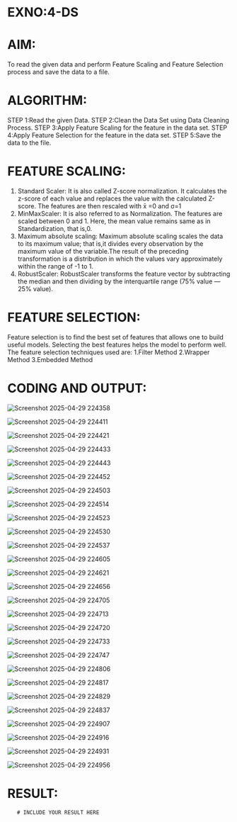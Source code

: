 # EXNO:4-DS
# AIM:
To read the given data and perform Feature Scaling and Feature Selection process and save the
data to a file.

# ALGORITHM:
STEP 1:Read the given Data.
STEP 2:Clean the Data Set using Data Cleaning Process.
STEP 3:Apply Feature Scaling for the feature in the data set.
STEP 4:Apply Feature Selection for the feature in the data set.
STEP 5:Save the data to the file.

# FEATURE SCALING:
1. Standard Scaler: It is also called Z-score normalization. It calculates the z-score of each value and replaces the value with the calculated Z-score. The features are then rescaled with x̄ =0 and σ=1
2. MinMaxScaler: It is also referred to as Normalization. The features are scaled between 0 and 1. Here, the mean value remains same as in Standardization, that is,0.
3. Maximum absolute scaling: Maximum absolute scaling scales the data to its maximum value; that is,it divides every observation by the maximum value of the variable.The result of the preceding transformation is a distribution in which the values vary approximately within the range of -1 to 1.
4. RobustScaler: RobustScaler transforms the feature vector by subtracting the median and then dividing by the interquartile range (75% value — 25% value).

# FEATURE SELECTION:
Feature selection is to find the best set of features that allows one to build useful models. Selecting the best features helps the model to perform well.
The feature selection techniques used are:
1.Filter Method
2.Wrapper Method
3.Embedded Method

# CODING AND OUTPUT:




![Screenshot 2025-04-29 224358](https://github.com/user-attachments/assets/d7290760-9b5e-492c-a9b4-3453edfc6ac0)



![Screenshot 2025-04-29 224411](https://github.com/user-attachments/assets/34c7152a-f258-424e-a4dc-b9d1b794737f)





![Screenshot 2025-04-29 224421](https://github.com/user-attachments/assets/e4ad268b-461e-4762-9a8a-820f9f4a4d8a)





![Screenshot 2025-04-29 224433](https://github.com/user-attachments/assets/dc4eb8da-d5e3-4144-b843-a88aa1e56e83)






![Screenshot 2025-04-29 224443](https://github.com/user-attachments/assets/1c49db0e-b358-4b63-8dff-d824a106a386)






![Screenshot 2025-04-29 224452](https://github.com/user-attachments/assets/2ec389d9-788e-4e6a-97b6-29392a0965e0)






![Screenshot 2025-04-29 224503](https://github.com/user-attachments/assets/96545b76-e421-49b8-ae90-b5e6232e4ac0)







![Screenshot 2025-04-29 224514](https://github.com/user-attachments/assets/23557f2d-b46b-414e-8b7f-f33956df6642)







![Screenshot 2025-04-29 224523](https://github.com/user-attachments/assets/b6885611-f970-4b68-a23a-3799d3da4e55)






![Screenshot 2025-04-29 224530](https://github.com/user-attachments/assets/ebacb4bd-a321-4453-a9f5-e749b56a2679)





![Screenshot 2025-04-29 224537](https://github.com/user-attachments/assets/13247c1d-91a6-46c6-98f3-f0c876b0cc2b)






![Screenshot 2025-04-29 224605](https://github.com/user-attachments/assets/4dab47ab-fddb-465d-82c1-006868cf0a62)





![Screenshot 2025-04-29 224621](https://github.com/user-attachments/assets/27a82a17-ff31-465f-80bd-a3f006f97beb)





![Screenshot 2025-04-29 224656](https://github.com/user-attachments/assets/c1439168-98c1-4d03-8063-c8db646cf764)





![Screenshot 2025-04-29 224705](https://github.com/user-attachments/assets/572d26c4-68ef-46fb-ade1-5e72302d8103)





![Screenshot 2025-04-29 224713](https://github.com/user-attachments/assets/bdbaeb44-735f-4631-be28-bf4114a26b2f)







![Screenshot 2025-04-29 224720](https://github.com/user-attachments/assets/4d03ef39-d7b3-4f1c-a8b4-5cf48b4891e3)






![Screenshot 2025-04-29 224733](https://github.com/user-attachments/assets/64558b07-4164-4216-a7aa-bbe1d604eb42)




![Screenshot 2025-04-29 224747](https://github.com/user-attachments/assets/54cca3e8-f499-4617-b5b4-a12f9201c5d7)






![Screenshot 2025-04-29 224806](https://github.com/user-attachments/assets/5a3955ba-e793-4fb6-8058-24eed49d15d7)






![Screenshot 2025-04-29 224817](https://github.com/user-attachments/assets/e31450a5-9dfd-48a4-a67e-9a0c99c4d9e2)





![Screenshot 2025-04-29 224829](https://github.com/user-attachments/assets/2f8cff1e-7b45-40a9-b7c1-c94c294a12fa)





![Screenshot 2025-04-29 224837](https://github.com/user-attachments/assets/3992de08-ba39-4954-92a0-4458a0385a57)







![Screenshot 2025-04-29 224907](https://github.com/user-attachments/assets/08ae0dc4-78f7-4383-8ebf-ae79e3f74779)





![Screenshot 2025-04-29 224916](https://github.com/user-attachments/assets/32eb3093-02f3-4421-9f21-23e1792b8c22)





![Screenshot 2025-04-29 224931](https://github.com/user-attachments/assets/4081c83d-69dc-4070-be28-2795e0d5d502)






![Screenshot 2025-04-29 224956](https://github.com/user-attachments/assets/4bb3450e-6368-4cbc-85c7-459c2b8a770a)






















      
# RESULT:
       # INCLUDE YOUR RESULT HERE
